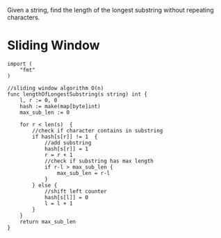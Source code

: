 Given a string, find the length of the longest substring without repeating characters.

# Sliding Window 

```
import (
    "fmt"
)

//sliding window algorithm O(n)
func lengthOfLongestSubstring(s string) int {
    l, r := 0, 0 
    hash := make(map[byte]int) 
    max_sub_len := 0  
        
    for r < len(s)  {
        //check if character contains in substring
        if hash[s[r]] != 1  {
            //add substring
            hash[s[r]] = 1
            r = r + 1
            //check if substring has max length
            if r-l > max_sub_len {
                max_sub_len = r-l
            }
        } else {
            //shift left counter
            hash[s[l]] = 0
            l = l + 1
        }
    }
    return max_sub_len
}
```
